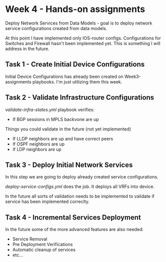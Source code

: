 # Week 4 - Hands-on assignments

Deploy Network Services from Data Models - goal is to deploy network service configurations created from data models. 

At this point I have implemented only IOS-router configs. Configurations for Switches and Firewall hasn't been implemented yet. This is something I will address in the future.

## Task 1 - Create Initial Device Configurations

Initial Device Configurations has already been created on Week3-assignments playbooks. I'm just utilizing them this week.

## Task 2 - Validate Infrastructure Configurations

*validate-infra-states.yml* playbook verifies:
* If BGP sessions in MPLS backvone are up

Things you could validate in the future (not yet implemented)
* If LLDP neighbors are up and have correct peers
* If OSPF neighbors are up
* If LDP neighbors are up

## Task 3 - Deploy Initial Network Services

In this step we are going to deploy already created service configurations.

*deploy-service-configs.yml* does the job. It deploys all VRFs into device.

In the future all sorts of validation needs to be implemented to validate if service has been implemented correclty. 

## Task 4 - Incremental Services Deployment

In the future some of the more advanced features are also needed:
* Service Removal
* Pre Deployment Verifications
* Automatic cleanup of services
* etc...
